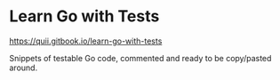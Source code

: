 # Learn Go with Tests

https://quii.gitbook.io/learn-go-with-tests

Snippets of testable Go code, commented and
ready to be copy/pasted around.

